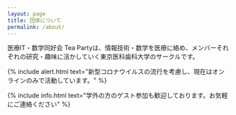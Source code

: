 ```yaml
---
layout: page
title: 団体について
permalink: /about/
---
```


医療IT・数学同好会 Tea Partyは、情報技術・数学を医療に絡め、メンバーそれぞれの研究・趣味に活かしていく東京医科歯科大学のサークルです。

{% include alert.html text="新型コロナウイルスの流行を考慮し、現在はオンラインのみで活動しています。" %}

{% include info.html text="学外の方のゲスト参加も歓迎しております。お気軽にご連絡ください" %}
